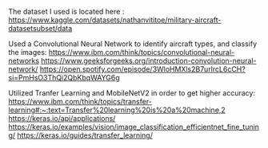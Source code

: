 The dataset I used is located here : https://www.kaggle.com/datasets/nathanvititoe/military-aircraft-datasetsubset/data

Used a Convolutional Neural Network to identify aircraft types, and classify the images: 
https://www.ibm.com/think/topics/convolutional-neural-networks
https://www.geeksforgeeks.org/introduction-convolution-neural-network/
https://open.spotify.com/episode/3WloHMXls2B7urlrcL6cCH?si=PmHsO3ThQi2QbKbqWAYG6g

Utilized Tranfer Learning and MobileNetV2 in order to get higher accuracy:
https://www.ibm.com/think/topics/transfer-learning#:~:text=Transfer%20learning%20is%20a%20machine,2
https://keras.io/api/applications/
https://keras.io/examples/vision/image_classification_efficientnet_fine_tuning/
https://keras.io/guides/transfer_learning/